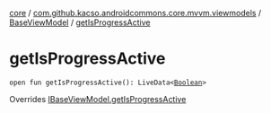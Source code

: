 [core](../../index.md) / [com.github.kacso.androidcommons.core.mvvm.viewmodels](../index.md) / [BaseViewModel](index.md) / [getIsProgressActive](./get-is-progress-active.md)

# getIsProgressActive

`open fun getIsProgressActive(): LiveData<`[`Boolean`](https://kotlinlang.org/api/latest/jvm/stdlib/kotlin/-boolean/index.html)`>`

Overrides [IBaseViewModel.getIsProgressActive](../-i-base-view-model/get-is-progress-active.md)

